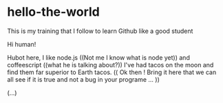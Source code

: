 # hello-the-world
This is my training that I follow to learn Github like a good student

Hi human!

Hubot here, I like node.js ((Not me I know what is node yet)) and coffeescript ((what he is talking about?))
I've had tacos on the moon and find them far superior to Earth tacos. (( Ok then ! Bring it here that we can all see if it is true and not a bug in your programe ... ))

(...)
